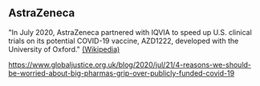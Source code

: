 <div class="menu-data" data-parent="#pages/blog/cv19/index"/></div>

## AstraZeneca

"In July 2020, AstraZeneca partnered with IQVIA to speed up U.S. clinical 
trials on its potential COVID-19 vaccine, AZD1222, developed with the 
University of Oxford." [(Wikipedia)](https://en.wikipedia.org/wiki/AstraZeneca)


https://www.globaljustice.org.uk/blog/2020/jul/21/4-reasons-we-should-be-worried-about-big-pharmas-grip-over-publicly-funded-covid-19

